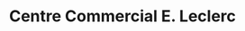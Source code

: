 ---
title: "Centre Commercial E. Leclerc"
url: /leognan/centre-commercial-e-leclerc/
shop: supermarché
---
